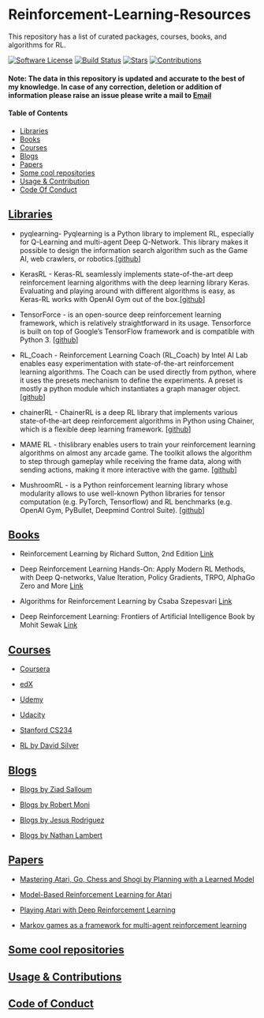 # Reinforcement-Learning-Resources
This repository has a list of curated packages, courses, books, and algorithms for RL.

[![Software License](https://img.shields.io/badge/license-MIT-brightgreen.svg)](LICENSE)  [![Build Status](https://ci.appveyor.com/api/projects/status/8e784doc5sye7c41?svg=true)](https://ci.appveyor.com/project/addy1997/Reinforcement-Learning-Resources) [![Stars](https://img.shields.io/github/stars/addy1997/Reinforcement-Learning-Resources.svg?style=flat&label=Star&maxAge=86400)](STARS)  [![Contributions](https://img.shields.io/github/commit-activity/m/addy1997/Reinforcement-Learning-Resources.svg?color=%09%2346c018)](https://github.com/addy1997/Reinforcement-Learning-Resources/graphs/commit-activity)

#### Note: The data in this repository is updated and accurate to the best of my knowledge. In case of any correction, deletion  or addition of information please raise an issue please write a mail to [Email](adwaitnaik2@gmail.com)

#### Table of Contents
* [Libraries](#libraries)
* [Books](#books)
* [Courses](#courses)
* [Blogs](#blogs)
* [Papers](#papers)
* [Some cool repositories](#some-cool-repositories)
* [Usage & Contribution](#usage-and-contribution)
* [Code Of Conduct](#code-of-conduct)


## [Libraries](#Reinforcement-Learning-Resources)

* pyqlearning- Pyqlearning is a Python library to implement RL, especially for Q-Learning and multi-agent Deep Q-Network. This library makes it possible to design the information search algorithm such as the Game AI, web crawlers, or robotics.[[github](https://github.com/chimera0/accel-brain-code/tree/master/Reinforcement-Learning/pyqlearning)]

* KerasRL - Keras-RL seamlessly implements state-of-the-art deep reinforcement learning algorithms with the deep learning library Keras. Evaluating and playing around with different algorithms is easy, as Keras-RL works with OpenAI Gym out of the box.[[github](https://github.com/keras-rl/keras-rl)]

* TensorForce - is an open-source deep reinforcement learning framework, which is relatively straightforward in its usage. Tensorforce is built on top of Google’s TensorFlow framework and is compatible with Python 3. [[github](https://github.com/tensorforce/tensorforce)]

* RL_Coach - Reinforcement Learning Coach (RL_Coach) by Intel AI Lab enables easy experimentation with state-of-the-art reinforcement learning algorithms. The Coach can be used directly from python, where it uses the presets mechanism to define the experiments. A preset is mostly a python module which instantiates a graph manager object. [[github](https://github.com/NervanaSystems/coach)]

* chainerRL - ChainerRL is a deep RL library that implements various state-of-the-art deep reinforcement algorithms in Python using Chainer, which is a flexible deep learning framework. [[github](https://github.com/chainer/chainerrl)]

* MAME RL - thislibrary enables users to train your reinforcement learning algorithms on almost any arcade game. The toolkit allows the algorithm to step through gameplay while receiving the frame data, along with sending actions, making it more interactive with the game. [[github](https://github.com/M-J-Murray/MAMEToolkit)]

* MushroomRL - is a Python reinforcement learning library whose modularity allows to use well-known Python libraries for tensor computation (e.g. PyTorch, Tensorflow) and RL benchmarks (e.g. OpenAI Gym, PyBullet, Deepmind Control Suite). [[github](https://github.com/MushroomRL/mushroom-rl)]

## [Books](#Reinforcement-Learning-Resources)

* Reinforcement Learning by Richard Sutton, 2nd Edition [Link](www.incompleteideas.net)

* Deep Reinforcement Learning Hands-On: Apply Modern RL Methods, with Deep Q-networks, Value Iteration, Policy Gradients, TRPO, AlphaGo Zero and More [Link](https://www.packtpub.com/in/big-data-and-business-intelligence/deep-reinforcement-learning-hands)

* Algorithms for Reinforcement Learning by Csaba Szepesvari [Link](https://sites.ualberta.ca/~szepesva/rlbook.html)

* Deep Reinforcement Learning: Frontiers of Artificial Intelligence
Book by Mohit Sewak [Link](https://books.google.co.in/books?id=B5WfDwAAQBAJ&printsec=copyright&redir_esc=y#v=onepage&q&f=false)

## [Courses](#Reinforcement-Learning-Resources)

* [Coursera](https://www.coursera.org/courses?query=reinforcement%20learning)

* [edX](https://www.edx.org/course/reinforcement-learning-explained-2)

* [Udemy](https://www.udemy.com/topic/reinforcement-learning/)

* [Udacity](https://www.udacity.com/course/deep-reinforcement-learning-nanodegree--nd893)

* [Stanford CS234](http://web.stanford.edu/class/cs234/index.html)

* [RL by David Silver](https://www.davidsilver.uk/teaching/)

## [Blogs](#Reinforcement-Learning-Resources)

* [Blogs by Ziad Salloum](https://towardsdatascience.com/@zsalloum)

* [Blogs by Robert Moni](https://medium.com/@SmartLabAI/reinforcement-learning-algorithms-an-intuitive-overview-904e2dff5bbc)

* [Blogs by Jesus Rodriguez](https://medium.com/@jrodthoughts)

* [Blogs by Nathan Lambert](https://towardsdatascience.com/@natolambert)

## [Papers](#Reinforcement-Learning-Resources)

* <a href="https://www.arxiv-vanity.com/papers/1911.08265/">Mastering Atari, Go, Chess and Shogi by Planning with a Learned Model</a>

* <a href="https://arxiv.org/abs/1903.00374">Model-Based Reinforcement Learning for Atari</a>

* <a href="https://arxiv.org/abs/1312.5602">Playing Atari with Deep Reinforcement Learning</a>

* <a href="https://dl.acm.org/doi/10.5555/3091574.3091594">Markov games as a framework for multi-agent reinforcement learning</a>

## [Some cool repositories](#Reinforcement-Learning-Resources)

## [Usage & Contributions](#Reinforcement-Learning-Resources)

## [Code of Conduct](#Reinforcement-Learning-Resources)


